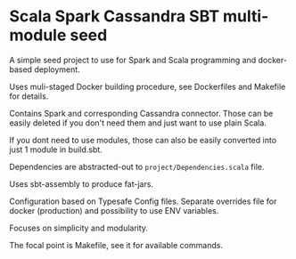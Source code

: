 # Scala Spark Cassandra SBT multi-module seed

A simple seed project to use for Spark and Scala programming and docker-based deployment.

Uses muli-staged Docker building procedure, see Dockerfiles and Makefile for details.

Contains Spark and corresponding Cassandra connector. Those can be easily deleted if you 
don't need them and just want to use plain Scala.

If you dont need to use modules, those can also be easily converted into just 1 module in build.sbt.

Dependencies are abstracted-out to `project/Dependencies.scala` file.

Uses sbt-assembly to produce fat-jars.

Configuration based on Typesafe Config files. Separate overrides file for docker (production) and possibility to use ENV variables.

Focuses on simplicity and modularity.

The focal point is Makefile, see it for available commands.
